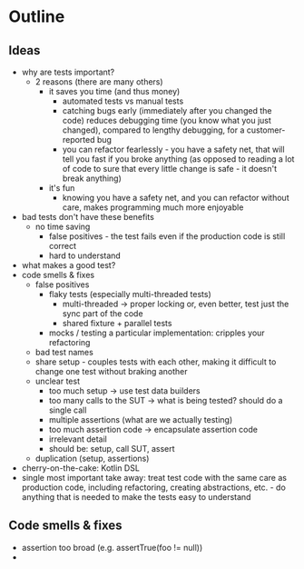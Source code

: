 # Outline

## Ideas
* why are tests important?
  * 2 reasons (there are many others)
    * it saves you time (and thus money)
      * automated tests vs manual tests
      * catching bugs early (immediately after you changed the code) reduces debugging time (you know what you just changed), compared to lengthy debugging, for a customer-reported bug
      * you can refactor fearlessly - you have a safety net, that will tell you fast if you broke anything (as opposed to reading a lot of code to sure that every little change is safe - it doesn't break anything)
    * it's fun
        * knowing you have a safety net, and you can refactor without care, makes programming much more enjoyable
* bad tests don't have these benefits
  * no time saving
    * false positives - the test fails even if the production code is still correct
    * hard to understand
* what makes a good test?
* code smells & fixes
  * false positives
    * flaky tests (especially multi-threaded tests)
      * multi-threaded -> proper locking or, even better, test just the sync part of the code
      * shared fixture + parallel tests
    * mocks / testing a particular implementation: cripples your refactoring
  * bad test names
  * share setup - couples tests with each other, making it difficult to change one test without braking another
  * unclear test
    * too much setup -> use test data builders
    * too many calls to the SUT -> what is being tested? should do a single call
    * multiple assertions (what are we actually testing)
    * too much assertion code -> encapsulate assertion code
    * irrelevant detail
    * should be: setup, call SUT, assert
  * duplication (setup, assertions)
* cherry-on-the-cake: Kotlin DSL
* single most important take away: treat test code with the same care as production code, including refactoring, creating abstractions, etc. - do anything that is needed to make the tests easy to understand


## Code smells & fixes
* assertion too broad (e.g. assertTrue(foo != null))
* 
